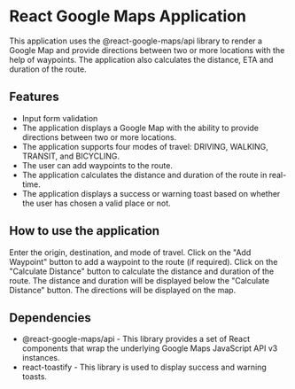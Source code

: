 # React Google Maps Application

This application uses the @react-google-maps/api library to render a Google Map and provide directions between two or more locations with the help of waypoints. The application also calculates the distance, ETA and duration of the route.


## Features
- Input form validation
- The application displays a Google Map with the ability to provide directions between two or more locations.
- The application supports four modes of travel: DRIVING, WALKING, TRANSIT, and BICYCLING.
- The user can add waypoints to the route.
- The application calculates the distance and duration of the route in real-time.
- The application displays a success or warning toast based on whether the user has chosen a valid place or not.
## How to use the application
Enter the origin, destination, and mode of travel.
Click on the "Add Waypoint" button to add a waypoint to the route (if required).
Click on the "Calculate Distance" button to calculate the distance and duration of the route.
The distance and duration will be displayed below the "Calculate Distance" button.
The directions will be displayed on the map.
## Dependencies
- @react-google-maps/api - This library provides a set of React components that wrap the underlying Google Maps JavaScript API v3 instances.
- react-toastify - This library is used to display success and warning toasts.
